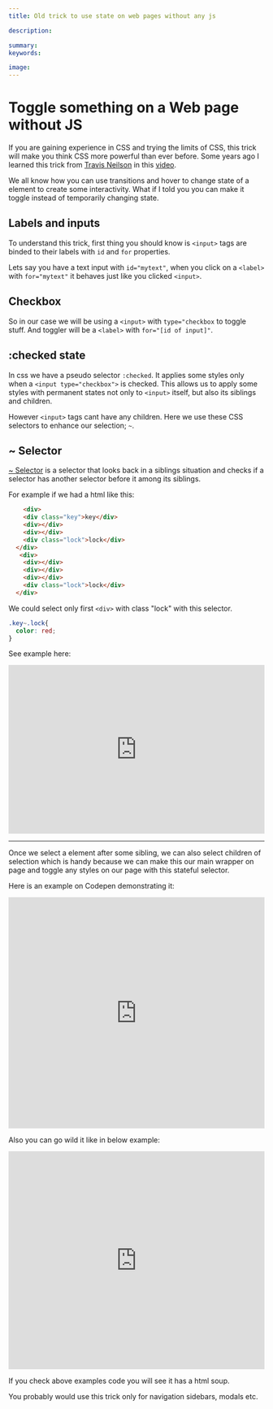 ```yaml
---
title: Old trick to use state on web pages without any js

description: 

summary: 
keywords: 

image: 
---
```

# Toggle something on a Web page without JS

If you are gaining experience in CSS and trying the limits of CSS, this trick will make you think CSS more powerful than ever before. Some years ago I learned this trick from [Travis Neilson](http://travisneilson.com/) in this [video](https://www.youtube.com/watch?v=d4P8s-mkMvs).

We all know how you can use transitions and hover to change state of a element to create some interactivity. What if I told you you can make it toggle instead of temporarily changing state.

## Labels and inputs

To understand this trick, first thing you should know is `<input>` tags are binded to their labels with `id` and `for` properties.

Lets say you have a text input with `id="mytext"`, when you click on a `<label>` with `for="mytext"` it behaves just like you clicked `<input>`.

## Checkbox

So in our case we will be using a `<input>` with `type="checkbox` to toggle stuff. And toggler will be a `<label>` with `for="[id of input]"`.

## :checked state

In css we have a pseudo selector `:checked`. It applies some styles only when a `<input type="checkbox">` is checked. This allows us to apply some styles with permanent states not only to `<input>` itself, but also its siblings and children.

However `<input>` tags cant have any children. Here we use these CSS selectors to enhance our selection; `~`.

## ~ Selector

[~ Selector](https://www.w3schools.com/cssref/sel_gen_sibling.asp) is a selector that looks back in a siblings situation and checks if a selector has another selector before it among its siblings.

For example if we had a html like this: 
```html
    <div>
    <div class="key">key</div>
    <div></div>
    <div></div>
    <div class="lock">lock</div>
  </div>
   <div>
    <div></div>
    <div></div>
    <div></div>
    <div class="lock">lock</div>
  </div>
```

We could select only first `<div>` with class "lock" with this selector.
```css
.key~.lock{
  color: red;
}
```
See example here:
<iframe height="332" style="width: 100%;" scrolling="no" title="CSS ~ selector example" src="https://codepen.io/malipetek/embed/xxwrOow?height=332&theme-id=dark&default-tab=css,result" frameborder="no" allowtransparency="true" allowfullscreen="true" loading="lazy">
  See the Pen <a href='https://codepen.io/malipetek/pen/xxwrOow'>CSS ~ selector example</a> by muhammet ali petek
  (<a href='https://codepen.io/malipetek'>@malipetek</a>) on <a href='https://codepen.io'>CodePen</a>.
</iframe>

---

Once we select a element after some sibling, we can also select children of selection which is handy because we can make this our main wrapper on page and toggle any styles on our page with this stateful selector.

Here is an example on Codepen demonstrating it:
<iframe height="455" style="width: 100%;" scrolling="no" title="CSS toggle stuff" src="https://codepen.io/malipetek/embed/mdemGPX?height=455&theme-id=dark&default-tab=result" frameborder="no" allowtransparency="true" allowfullscreen="true" loading="lazy">
  See the Pen <a href='https://codepen.io/malipetek/pen/mdemGPX'>CSS toggle stuff</a> by muhammet ali petek
  (<a href='https://codepen.io/malipetek'>@malipetek</a>) on <a href='https://codepen.io'>CodePen</a>.
</iframe>


Also you can go wild it like in below example:

<iframe height="429" style="width: 100%;" scrolling="no" title="CSS only desktop" src="https://codepen.io/malipetek/embed/PoPJNWx?height=429&theme-id=dark&default-tab=result" frameborder="no" allowtransparency="true" allowfullscreen="true" loading="lazy">
  See the Pen <a href='https://codepen.io/malipetek/pen/PoPJNWx'>CSS only desktop</a> by muhammet ali petek
  (<a href='https://codepen.io/malipetek'>@malipetek</a>) on <a href='https://codepen.io'>CodePen</a>.
</iframe>

If you check above examples code you will see it has a html soup. 

You probably would use this trick only for navigation sidebars, modals etc.
